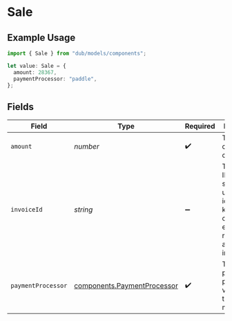 # Sale

## Example Usage

```typescript
import { Sale } from "dub/models/components";

let value: Sale = {
  amount: 28367,
  paymentProcessor: "paddle",
};
```

## Fields

| Field                                                                                                                      | Type                                                                                                                       | Required                                                                                                                   | Description                                                                                                                |
| -------------------------------------------------------------------------------------------------------------------------- | -------------------------------------------------------------------------------------------------------------------------- | -------------------------------------------------------------------------------------------------------------------------- | -------------------------------------------------------------------------------------------------------------------------- |
| `amount`                                                                                                                   | *number*                                                                                                                   | :heavy_check_mark:                                                                                                         | The amount of the sale in cents.                                                                                           |
| `invoiceId`                                                                                                                | *string*                                                                                                                   | :heavy_minus_sign:                                                                                                         | The invoice ID of the sale. Can be used as a idempotency key – only one sale event can be recorded for a given invoice ID. |
| `paymentProcessor`                                                                                                         | [components.PaymentProcessor](../../models/components/paymentprocessor.md)                                                 | :heavy_check_mark:                                                                                                         | The payment processor via which the sale was made.                                                                         |